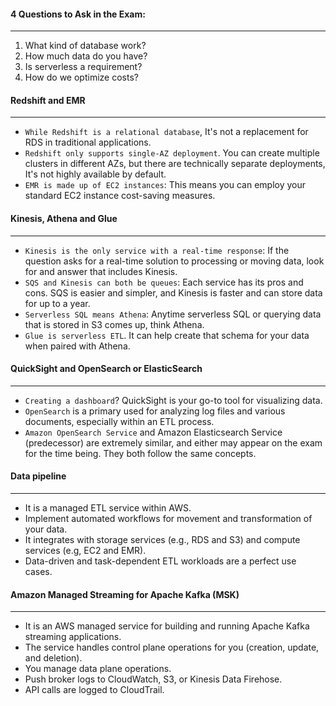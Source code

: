 #### 4 Questions to Ask in the Exam:

___

1. What kind of database work?
2. How much data do you have?
3. Is serverless a requirement?
4. How do we optimize costs?

#### Redshift and EMR

___

* `While Redshift is a relational database`, It's not a replacement for RDS in traditional applications.
* `Redshift only supports single-AZ deployment`. You can create multiple clusters in different AZs, but there are
  technically separate deployments, It's not highly available by default.
* `EMR is made up of EC2 instances`: This means you can employ your standard EC2 instance cost-saving measures.

#### Kinesis, Athena and Glue

___

* `Kinesis is the only service with a real-time response`: If the question asks for a real-time solution to processing
  or moving data, look for and answer that includes Kinesis.
* `SQS and Kinesis can both be queues`: Each service has its pros and cons. SQS is easier and simpler, and Kinesis is
  faster and can store data for up to a year.
* `Serverless SQL means Athena`: Anytime serverless SQL or querying data that is stored in S3 comes up, think Athena.
* `Glue is serverless ETL`. It can help create that schema for your data when paired with Athena.

#### QuickSight and OpenSearch or ElasticSearch

___

* `Creating a dashboard`? QuickSight is your go-to tool for visualizing data.
* `OpenSearch` is a primary used for analyzing log files and various documents, especially within an ETL process.
* `Amazon OpenSearch Service` and Amazon Elasticsearch Service (predecessor) are extremely similar, and either may
  appear on the exam for the time being. They both follow the same concepts.

#### Data pipeline

___

* It is a managed ETL service within AWS.
* Implement automated workflows for movement and transformation of your data.
* It integrates with storage services (e.g., RDS and S3) and compute services (e.g, EC2 and EMR).
* Data-driven and task-dependent ETL workloads are a perfect use cases.

#### Amazon Managed Streaming for Apache Kafka (MSK)

___

* It is an AWS managed service for building and running Apache Kafka streaming applications.
* The service handles control plane operations for you (creation, update, and deletion).
* You manage data plane operations.
* Push broker logs to CloudWatch, S3, or Kinesis Data Firehose.
* API calls are logged to CloudTrail.